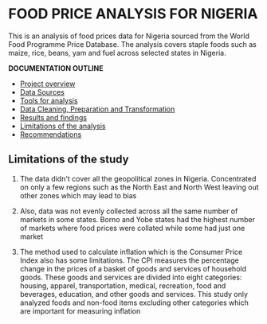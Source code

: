 # FOOD PRICE ANALYSIS FOR NIGERIA
This is an analysis of food prices data for Nigeria sourced from the World Food Programme Price Database. The analysis covers staple foods such as maize, rice, beans, yam and fuel across selected states in Nigeria.  

**DOCUMENTATION OUTLINE**
- [Project overview](#project-overview)
- [Data Sources](#data-sources)
- [Tools for analysis](#tools-for-analysis)
- [Data Cleaning, Preparation and Transformation](#data-cleaning-preparation-and-transformation)
- [Results and findings](#results-and-findings)
- [Limitations of the analysis](#limitations-of-the-study)
- [Recommendations](#recommendations)


## Limitations of the study

1. The data didn't cover all the geopolitical zones in Nigeria. Concentrated on only a few regions such as the North East and North West leaving out other zones which may lead to bias

2. Also, data was not evenly collected across all the same number of markets in some states. Borno and Yobe states had the highest number of markets where food prices were collated while some had just one market

3. The method used to calculate inflation which is the Consumer Price Index also has some limitations. The CPI measures the percentage change in the prices of a basket of goods and services of household goods. These goods and services are divided into eight categories: housing, apparel, transportation, medical, recreation, food and beverages, education, and other goods and services. This study only analyzed foods and non-food items excluding other categories which are important for measuring inflation
